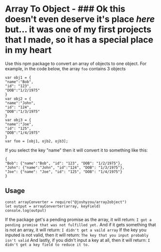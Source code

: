 # Array To Object - ### Ok this doesn't even deserve it's place *here* but... it was one of my first projects that I made, so it has a special place in my heart

  

Use this npm package to convert an array of objects to one object. For example, in the code below, the array `foo` contains 3 objects
```
var obj1 = {
"name":"Bob",
"id": "123",
"DOB":"1/2/1975"
}
var obj2 = {
"name":"John",
"id": "124",
"DOB":"1/3/1975"
}
var obj3 = {
"name":"Joe",
"id": "125",
"DOB":"1/4/1975"
}
var foo = [obj1, ojb2, ojb3];
```
If you select the key "name" then it will convert it to something like this:
```
{
"Bob": {"name":"Bob", "id": "123", "DOB": "1/2/1975"},
"John": {"name":"John", "id":"124", "DOB": "1/3/1975"},
"Joe": {"name": "Joe", "id": "125", "DOB": "1/4/1975"}
}
```

## Usage

```
const arrayConverter = require("@joshyzou/array2object")
let output = arrayConverter(array, keyField)
console.log(output)
```
If the package get's a pending promise as the array, it will return: `I got a pending promise that was not fulfilled yet.` And if it gets something that is not an array, it will return: `I didn't get a vaild array` If the key you inputed is not valid, then it will return: `The key that you input probably isn't valid` And lastly, if you didn't input a key at all, then it will return: `I didn't get a key field to reduce it to.`
